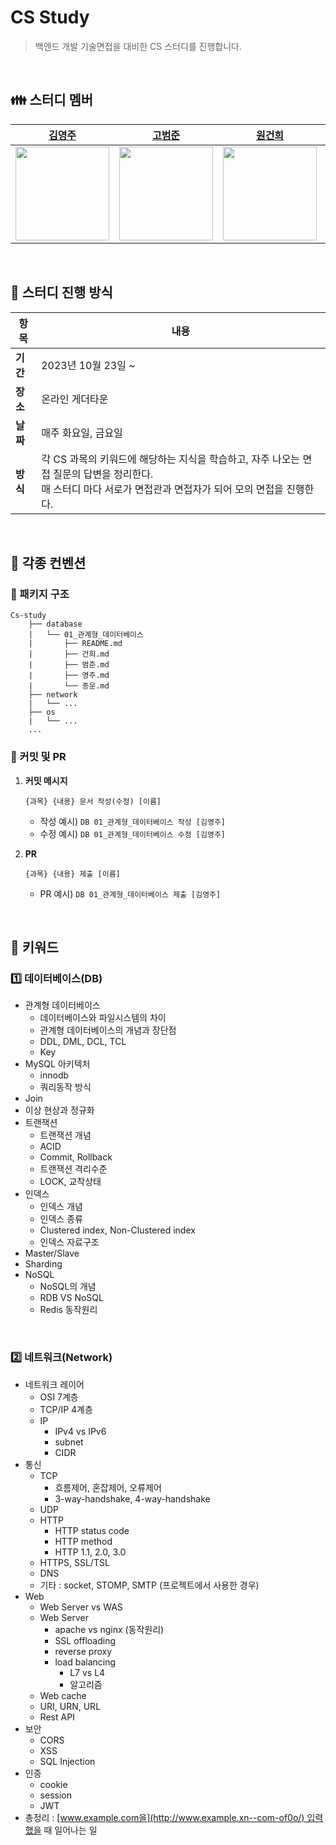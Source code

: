 # CS Study
> 백엔드 개발 기술면접을 대비한 CS 스터디를 진행합니다.
<br>

## 👪 스터디 멤버

|                     [김영주](https://github.com/kylekim2123)                     |                      [고범준](https://github.com/K-jun98)                      |                       [원건희](https://github.com/weonest)                        |                       [문종운](https://github.com/bombo-dev)                        |
|:-----------------------------------------------------------------------------:|:-----------------------------------------------------------------------------:|:-----------------------------------------------------------------------------:|:-----------------------------------------------------------------------------:|
| <img src="https://avatars.githubusercontent.com/u/49775540?v=4" width="150">  | <img src="https://avatars.githubusercontent.com/u/101342145?v=4" width="150">  | <img src="https://avatars.githubusercontent.com/u/98159941?v=4" width="150">  | <img src="https://avatars.githubusercontent.com/u/74203371?v=4" width="150">  |

<br>

## 📌 스터디 진행 방식

| 항목             | 내용                                                         |
| ---------------- | ------------------------------------------------------------ |
| **기간**         | 2023년 10월 23일 ~                                           |
| **장소**         | 온라인 게더타운                             |
| **날짜** | 매주 화요일, 금요일          |
| **방식**         | 각 CS 과목의 키워드에 해당하는 지식을 학습하고, 자주 나오는 면접 질문의 답변을 정리한다.<br />매 스터디 마다 서로가 면접관과 면접자가 되어 모의 면접을 진행한다.|

<br>

## 📝 각종 컨벤션

### 📁 패키지 구조

```
Cs-study
    ├── database
    |   └── 01_관계형_데이터베이스
    |       ├── README.md
    |       ├── 건희.md
    |       ├── 범준.md
    |       ├── 영주.md
    |       └── 종운.md
    ├── network
    |   └── ...
    ├── os
    |   └── ...
    ...
```



### 📍 커밋 및 PR

1. **커밋 메시지**

   ```
   {과목} {내용} 문서 작성(수정) [이름]
   ```

   - 작성 예시) `DB 01_관계형_데이터베이스 작성 [김영주]`
   - 수정 예시) `DB 01_관계형_데이터베이스 수정 [김영주]`

2. **PR**

   ```
   {과목} {내용} 제출 [이름]
   ```

   - PR 예시) `DB 01_관계형_데이터베이스 제출 [김영주]`

<br>

## 🔑 키워드

### 1️⃣ 데이터베이스(DB)

- 관계형 데이터베이스
  - 데이터베이스와 파일시스템의 차이
  - 관계형 데이터베이스의 개념과 장단점
  - DDL, DML, DCL, TCL
  - Key
- MySQL 아키텍처
  - innodb
  - 쿼리동작 방식
- Join
- 이상 현상과 정규화
- 트랜잭션
  - 트랜잭션 개념
  - ACID
  - Commit, Rollback
  - 트랜잭션 격리수준
  - LOCK, 교착상태
- 인덱스
  - 인덱스 개념
  - 인덱스 종류
  - Clustered index, Non-Clustered index
  - 인덱스 자료구조
- Master/Slave
- Sharding
- NoSQL
  - NoSQL의 개념
  - RDB VS NoSQL
  - Redis 동작원리

<br>
 
### 2️⃣ 네트워크(Network)
- 네트워크 레이어
    - OSI 7계층
    - TCP/IP 4계층
    - IP
        - IPv4 vs IPv6
        - subnet
        - CIDR
- 통신
    - TCP
        - 흐름제어, 혼잡제어, 오류제어
        - 3-way-handshake, 4-way-handshake
    - UDP
    - HTTP
        - HTTP status code
        - HTTP method
        - HTTP 1.1, 2.0, 3.0
    - HTTPS, SSL/TSL
    - DNS
    - 기타 : socket, STOMP, SMTP (프로젝트에서 사용한 경우)
- Web
    - Web Server vs WAS
    - Web Server
        - apache vs nginx (동작원리)
        - SSL offloading
        - reverse proxy
        - load balancing
            - L7 vs L4
            - 알고리즘
    - Web cache
    - URI, URN, URL
    - Rest API
- 보안
    - CORS
    - XSS
    - SQL Injection
- 인증
    - cookie
    - session
    - JWT
- 총정리 : [www.example.com을](http://www.example.xn--com-of0o/) 입력했을 때 일어나는 일
